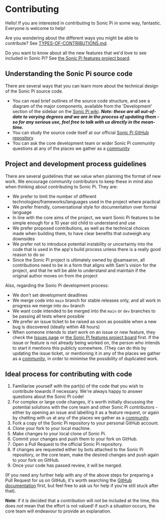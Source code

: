 # Contributing

Hello! If you are interested in contributing to Sonic Pi in some way, fantastic. Everyone is welcome to help!

Are you wondering about the different ways you might be able to contribute? See [TYPES-OF-CONTRIBUTIONS.md](https://github.com/sonic-pi-net/sonic-pi/TYPES-OF-CONTRIBUTIONS.md).

Do you want to know about all the new features that we'd love to see included in Sonic Pi? See [the Sonic Pi features project board](https://github.com/orgs/sonic-pi-net/projects/1). 

## Understanding the Sonic Pi source code
There are several ways that you can learn more about the technical design of the Sonic Pi source code.
- You can read brief outlines of the source code structure, and see a diagram of the major components, available from the 'Development' section of the sidebar on the [Sonic Pi wiki](https://github.com/sonic-pi-net/sonic-pi/wiki). _**Note: these are all out-of-date to varying degrees and we are in the process of updating them - so for any serious use, feel free to talk with us directly in the mean-time.**_
- You can study the source code itself at our official [Sonic Pi GitHub repository](https://github.com/sonic-pi-net/sonic-pi)
- You can ask the core development team or wider Sonic Pi community questions at any of the places we gather as a [community](https://github.com/sonic-pi-net/sonic-pi/COMMUNITY.md)

## Project and development process guidelines
There are several guidelines that we value when planning the format of new work. We encourage community contributors to keep these in mind also when thinking about contributing to Sonic Pi. They are:

- We prefer to limit the number of different technologies/frameworks/languages used in the project where practical
- We prefer friendly, conversational style for documentation over formal language
- In line with the core aims of the project, we want Sonic Pi features to be simple enough for a 10 year old child to understand and use
- We prefer proposed contributions, as well as the technical choices made when building them, to have clear benefits that outweigh any downsides
- We prefer not to introduce potential instability or uncertainty into the code that is used in the app's build process unless there is a really good reason to do so
- Since the Sonic Pi project is ultimately owned by @samaaron, all contributions need to be in a form that aligns with Sam's vision for the project, and that he will be able to understand and maintain if the original author moves on from the project

Also, regarding the Sonic Pi development process:
- We don't set development deadlines
- We merge code into `main` branch for stable releases only, and all work in progress we merge into `dev` branch
- We want code intended to be merged into the `main` or `dev` branches to be passing all tests where possible
- We prefer an issue ticket to be raised as soon as possible when a new bug is discovered (ideally within 48 hours)
- When someone intends to start work on an issue or new feature, they check the [Issues page](https://github.com/sonic-pi-net/sonic-pi/issues) or [the Sonic Pi features project board](https://github.com/orgs/sonic-pi-net/projects/1) first. If the issue or feature is not already being worked on, the person who intends to start it mentions this publicly somewhere. (They can do this by updating the issue ticket, or mentioning it in any of the places we gather as a [community](https://github.com/sonic-pi-net/sonic-pi/COMMUNITY.md), in order to minimise the possibility of duplicated work.

## Ideal process for contributing with code
1. Familiarise yourself with the part(s) of the code that you wish to contribute towards if necessary. We're always happy to answer questions about the Sonic Pi code!
2. For complex or large code changes, it's worth initially discussing the potential solutions with the core team and other Sonic Pi contributors - either by opening an issue and labelling it as a feature request, or again by chatting with us at any of the places we gather as a [community](https://github.com/sonic-pi-net/sonic-pi/COMMUNITY.md).
3. Fork a copy of the Sonic Pi repository to your personal GitHub account.
4. Clone your fork to your local machine.
5. Make changes to your local clone of Sonic Pi.
6. Commit your changes and push them to your fork on GitHub.
7. Open a Pull Request to the official Sonic Pi repository.
8. If changes are requested either by bots attached to the Sonic Pi repository, or the core team, make the desired changes and push again to your fork on GitHub.
9. Once your code has passed review, it will be merged.

(If you need any further help with any of the above steps for preparing a Pull Request for us on GitHub, it's worth searching the [GitHub documentation](https://docs.github.com/) first, but feel free to ask us for help if you're still stuck after that).

**Note**: if it is decided that a contribution will _not_ be included at the time, this does _not_ mean that the effort is not valued! if such a situation occurs, the core team will endeavour to provide an explanation.
